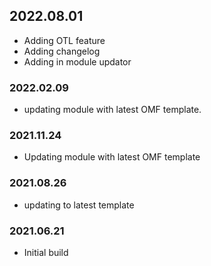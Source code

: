 ## 2022.08.01
- Adding OTL feature 
- Adding changelog
- Adding in module updator


### 2022.02.09
- updating module with latest OMF template. 


### 2021.11.24
- Updating module with latest OMF template 

### 2021.08.26
- updating to latest template 


### 2021.06.21
- Initial build